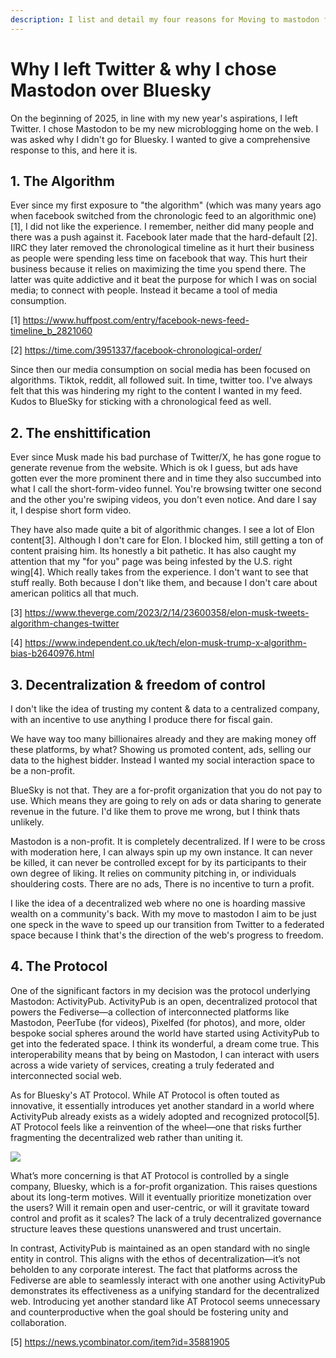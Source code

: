 ```yaml
---
description: I list and detail my four reasons for Moving to mastodon from Twitter; The algorithm, the ens*ittification, decentralization (freedom of control) & the protocol.
---
```


# Why I left Twitter & why I chose Mastodon over Bluesky

On the beginning of 2025, in line with my new year's aspirations, I left Twitter. I chose Mastodon to be my new microblogging home on the web. I was asked why I didn't go for Bluesky. I wanted to give a comprehensive response to this, and here it is.

## 1. The Algorithm

Ever since my first exposure to "the algorithm" (which was many years ago when facebook switched from the chronologic feed to an algorithmic one) [1],
I did not like the experience. I remember, neither did many people and there was a push against it. Facebook later made that the hard-default [2]. IIRC
they later removed the chronological timeline as it hurt their business as people were spending less time on facebook that way. This hurt their business
because it relies on maximizing the time you spend there. The latter was quite addictive and it beat the purpose for which I was on social media; to 
connect with people. Instead it became a tool of media consumption. 

[1] <https://www.huffpost.com/entry/facebook-news-feed-timeline_b_2821060>

[2] <https://time.com/3951337/facebook-chronological-order/>

Since then our media consumption on social media has been focused on algorithms. Tiktok, reddit, all followed suit. In time, twitter too. I've always
felt that this was hindering my right to the content I wanted in my feed. Kudos to BlueSky for sticking with a chronological feed as well.

## 2. The enshittification

Ever since Musk made his bad purchase of Twitter/X, he has gone rogue to generate revenue from the website. Which is ok I guess, but ads have gotten
ever the more prominent there and in time they also succumbed into what I call the short-form-video funnel. You're browsing twitter one second and
the other you're swiping videos, you don't even notice. And dare I say it, I despise short form video.

They have also made quite a bit of algorithmic changes. I see a lot of Elon content[3]. Although I don't care for Elon. I blocked him, still getting
a ton of content praising him. Its honestly a bit pathetic. It has also caught my attention that my "for you" page was being infested by the U.S.
right wing[4]. Which really takes from the experience. I don't want to see that stuff really. Both because I don't like them, and because I don't
care about american politics all that much. 

[3] <https://www.theverge.com/2023/2/14/23600358/elon-musk-tweets-algorithm-changes-twitter>

[4] <https://www.independent.co.uk/tech/elon-musk-trump-x-algorithm-bias-b2640976.html>

## 3. Decentralization & freedom of control

I don't like the idea of trusting my content & data to a centralized company, with an incentive to use anything I produce there for fiscal gain.

We have way too many billionaires already and they are making money off these platforms, by what? Showing us promoted content, ads, selling our
data to the highest bidder. Instead I wanted my social interaction space to be a non-profit. 

BlueSky is not that. They are a for-profit organization that you do not pay to use. Which means they are going to rely on ads or data sharing to
generate revenue in the future. I'd like them to prove me wrong, but I think thats unlikely. 

Mastodon is a non-profit. It is completely decentralized. If I were to be cross with moderation here, I can always spin up my own instance. It
can never be killed, it can never be controlled except for by its participants to their own degree of liking. It relies on community pitching in,
or individuals shouldering costs. There are no ads, There is no incentive to turn a profit.

I like the idea of a decentralized web where no one is hoarding massive wealth on a community's back. With my move to mastodon I aim to be just
one speck in the wave to speed up our transition from Twitter to a federated space because I think that's the direction of the web's  progress to freedom. 

## 4. The Protocol

One of the significant factors in my decision was the protocol underlying Mastodon: ActivityPub. ActivityPub is an open, decentralized protocol
that powers the Fediverse—a collection of interconnected platforms like Mastodon, PeerTube (for videos), Pixelfed (for photos), and more, older
bespoke social spheres around the world have started using ActivityPub to get into the federated space. I think its wonderful, a dream come true.
This interoperability means that by being on Mastodon, I can interact with users across a wide variety of services, creating a truly federated
and interconnected social web.

As for Bluesky's AT Protocol. While AT Protocol is often touted as innovative, it essentially introduces yet another standard in a world where
ActivityPub already exists as a widely adopted and recognized protocol[5]. AT Protocol feels like a reinvention of the wheel—one that risks further
fragmenting the decentralized web rather than uniting it.

![](https://imgs.xkcd.com/comics/standards_2x.png)

What’s more concerning is that AT Protocol is controlled by a single company, Bluesky, which is a for-profit organization. This raises questions
about its long-term motives. Will it eventually prioritize monetization over the users? Will it remain open and user-centric, or will it gravitate
toward control and profit as it scales? The lack of a truly decentralized governance structure leaves these questions unanswered and trust uncertain.

In contrast, ActivityPub is maintained as an open standard with no single entity in control. This aligns with the ethos of decentralization—it’s
not beholden to any corporate interest. The fact that platforms across the Fediverse are able to seamlessly interact with one another using
ActivityPub demonstrates its effectiveness as a unifying standard for the decentralized web. Introducing yet another standard like AT Protocol
seems unnecessary and counterproductive when the goal should be fostering unity and collaboration.

[5] <https://news.ycombinator.com/item?id=35881905>


